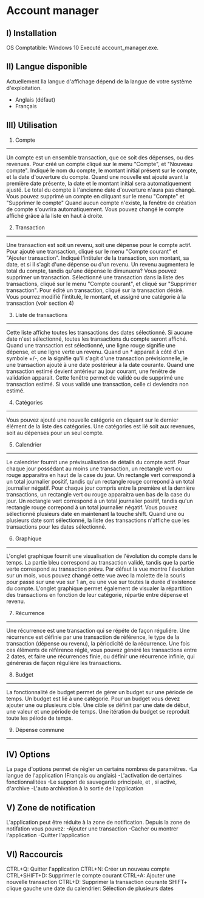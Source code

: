 Account manager
===============

I) Installation
---------------

OS Comptatible: Windows 10
Executé account_manager.exe.
 
II) Langue disponible
---------------------

Actuellement lla langue d'affichage dépend de la langue de votre système d'exploitation.
- Anglais (défaut)
- Français

III) Utilisation
----------------

1) Compte
----------

Un compte est un ensemble transaction, que ce soit des dépenses, ou des revenues.
Pour créé un compte cliqué sur le menu "Compte", et "Nouveau compte".
Indiqué le nom du compte, le montant initial présent sur le compte, et la date d'ouverture du compte.
Quand une nouvelle est ajouté avant la première date présente, la date et le montant initial sera automatiquement ajusté. Le total du compte à l'ancienne date d'ouverture n'aura pas changé.
Vous pouvez supprimé un compte en cliquant sur le menu "Compte" et "Supprimer le compte"
Quand aucun compte n'existe, la fenêtre de création de compte s'ouvrira automatiquement.
Vous pouvez changé le compte affiché grâce à la liste en haut à droite.

2) Transaction
--------------

Une transaction est soit un revenu, soit une dépense pour le compte actif.
Pour ajouté une transaction, cliqué sur le menu "Compte courant" et "Ajouter transaction".
Indiqué l'intituler de la transaction, son montant, sa date, et si il s'agit d'une dépense ou d'un revenu.
Un revenu augmentera le total du compte, tandis qu'une dépense le dimunuera? 
Vous pouvez supprimer un transaction. Sélectionné une transaction dans la liste des transactions, cliqué sur le menu "Compte courant", et cliqué sur "Supprimer transaction".
Pour édité un transaction, cliqué sur la transaction désiré. Vous pourrez modifié l'intitulé, le montant, et assigné une catégorie à la transaction (voir section 4)

3) Liste de transactions
------------------------

Cette liste affiche toutes les transactions des dates sélectionné. Si aucune date n'est sélectionné, toutes les transactions du compte seront affiché.
Quand une transaction est sélectionné, une ligne rouge signifie une dépense, et une ligne verte un revenu. Quand un * apparait à côté d'un symbole +/-, ce la signifie qu'il s'agit d'une transaction prévisionnelle, ie une transaction ajouté à une date postérieur à la date courante.
Quand une transaction estimé devient antérieur au jour courant, une fenêtre de validation apparait. Cette fenêtre permet de validé ou de supprimé une transaction estimé. Si vous validé une transaction, celle ci deviendra non estimé.  

4) Catégories
-------------

Vous pouvez ajouté une nouvelle catégorie en cliquant sur le dernier élément de la liste des catégories. Une catégories est lié soit aux revenues, soit au dépenses pour un seul compte.

5) Calendrier
-------------

Le calendrier fournit une prévisualisation de détails du compte actif.
Pour chaque jour possédant au moins une transaction, un rectangle vert ou rouge apparaitra en haut de la case du jour. Un rectangle vert correspond à un total journalier positif, tandis qu'un rectangle rouge correpond à un total journalier négatif.
Pour chaque jour compris entre la première et la dernière transactions, un rectangle vert ou rouge apparaitra uen bas de la case du jour. Un rectangle vert correspond à un total journalier positif, tandis qu'un rectangle rouge correpond à un total journalier négatif.
Vous pouvez sélectionné plusieurs date en maintenant la touche shift. Quand une ou plusieurs date sont sélectionné, la liste des transactions n'affiche que les transactions pour les dates sélectionné.


6) Graphique
------------

L'onglet graphique fournit une visualisation de l'évolution du compte dans le temps. La partie bleu correspond au transaction validé, tandis que la partie verte correspond au transaction prévu.
Par défaut la vue montre l'évolution sur un mois, vous pouvez changé cette vue avec la molette de la souris pour passé sur une vue sur 1 an, ou une vue sur toutes la durée d'existence du compte.
L'onglet graphique permet également de visualer la répartition des transactions en fonction de leur catégorie, répartie entre dépense et revenu.

7) Récurrence
------------

Une récurrence est une transaction qui se répéte de façon réguliére. 
Une récurrence est définie par une transaction de référence, le type de la transaction (dépense ou revenu), la périodicité de la récurrence.
Une fois ces éléments de référence réglé, vous pouvez généré les transactions entre 2 dates, et faire une récurrences finie, ou définir une récurrence infinie, qui généreras de façon régulière les transactions.  

8) Budget
---------

La fonctionnalité de budget permet de gérer un budget sur une période de temps. Un budget est lié à une catégorie. 
Pour un budget vous devez ajouter une ou plusieurs cible. Une cible se définit par une date de début, une valeur et une période de temps. 
Une itération du budget se reproduit toute les péiode de temps. 

9) Dépense commune
------------------


IV) Options
-----------

La page d'options permet de régler un certains nombres de paramétres.
-La langue de l'application (Français ou anglais)
-L'activation de certaines fonctionnalitées
-Le support de sauvegarde principale, et , si activé, d'archive
-L'auto archivation à la sortie de l'application

V) Zone de notification
-----------------------

L'application peut être réduite à la zone de notification. 
Depuis la zone de notifation vous pouvez:
-Ajouter une transaction
-Cacher ou montrer l'application
-Quitter l'application

VI) Raccourcis
--------------

CTRL+Q: Quitter l'application
CTRL+N: Créer un nouveau compte
CTRL+SHIFT+D: Supprimer le compte courant
CTRL+A: Ajouter une nouvelle transaction
CTRL+D: Supprimer la transaction courante
SHIFT+ clique gauche une date du calendrier: Sélection de plusieurs dates 
